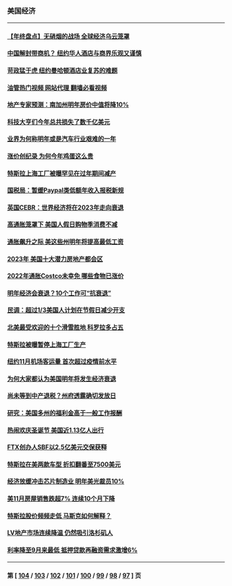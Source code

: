 ### 美国经济
---
#### [【年终盘点】无硝烟的战场 全球经济乌云笼罩](../../pages/ncid1078158/n13891799.md?12290845) 
#### [中国解封带商机？ 纽约华人酒店与商界乐观又谨慎](../../pages/ncid1078158/n13893301.md?12290845) 
#### [苛政猛于虎 纽约曼哈顿酒店业复苏的难题](../../pages/ncid1078158/n13893296.md?12290845) 
#### [油管热门视频 网站代理 翻墙必看视频](http://138.2.39.72:81/youtube.html?epic-marker?12290845)
#### [地产专家预测：南加州明年房价中值将降10%](../../pages/ncid1078158/n13893212.md?12290845) 
#### [科技大亨们今年总共损失了数千亿美元](../../pages/ncid1078158/n13893213.md?12290845) 
#### [业界为何称明年或是汽车行业艰难的一年](../../pages/ncid1078158/n13893108.md?12290845) 
#### [涨价创纪录 为何今年鸡蛋这么贵](../../pages/ncid1078158/n13893013.md?12290845) 
#### [特斯拉上海工厂被曝罕见在过年期间减产](../../pages/ncid1078158/n13892995.md?12290845) 
#### [国税局：暂缓Paypal类低额年收入报税新规](../../pages/ncid1078158/n13892439.md?12290845) 
#### [英国CEBR：世界经济将在2023年走向衰退](../../pages/ncid1078158/n13892330.md?12290845) 
#### [高通胀笼罩下 美国人假日购物季消费不减](../../pages/ncid1078158/n13892328.md?12290845) 
#### [通胀飙升之际 美这些州明年将提高最低工资](../../pages/ncid1078158/n13890057.md?12290845) 
#### [2023年 美国十大潜力房地产都会区](../../pages/ncid1078158/n13891871.md?12290845) 
#### [2022年通胀Costco未幸免 哪些食物已涨价](../../pages/ncid1078158/n13887986.md?12290845) 
#### [明年经济会衰退？10个工作可“抗衰退”](../../pages/ncid1078158/n13891236.md?12290845) 
#### [民调：超过1/3美国人计划在节假日减少开支](../../pages/ncid1078158/n13891337.md?12290845) 
#### [北美最受欢迎的十个滑雪胜地 科罗拉多占五](../../pages/ncid1078158/n13891297.md?12290845) 
#### [特斯拉被曝暂停上海工厂生产](../../pages/ncid1078158/n13891165.md?12290845) 
#### [纽约11月机场客运量 首次超过疫情前水平](../../pages/ncid1078158/n13890932.md?12290845) 
#### [为何大家都认为美国明年将发生经济衰退](../../pages/ncid1078158/n13890835.md?12290845) 
#### [尚未等到中产退税？州府透露确切发放日](../../pages/ncid1078158/n13890843.md?12290845) 
#### [研究：美国多州的福利金高于一般工作报酬](../../pages/ncid1078158/n13890115.md?12290845) 
#### [热闹欢庆圣诞节 美国近1.13亿人出行](../../pages/ncid1078158/n13890155.md?12290845) 
#### [FTX创办人SBF以2.5亿美元交保获释](../../pages/ncid1078158/n13890058.md?12290845) 
#### [特斯拉在美两款车型 折扣翻番至7500美元](../../pages/ncid1078158/n13889970.md?12290845) 
#### [经济放缓冲击芯片制造业 明年美光裁员10%](../../pages/ncid1078158/n13889938.md?12290845) 
#### [美11月房屋销售跌超7% 连续10个月下降](../../pages/ncid1078158/n13889387.md?12290845) 
#### [特斯拉股价频频走低 马斯克如何解释？](../../pages/ncid1078158/n13889319.md?12290845) 
#### [LV地产市场连续降温 仍然吸引洛杉矶人](../../pages/ncid1078158/n13889374.md?12290845) 
#### [利率降至9月来最低 抵押贷款再融资需求激增6%](../../pages/ncid1078158/n13889283.md?12290845) 

---
#### 第 [ [104](./104.md?12290845) / [103](./103.md?12290845) / [102](./102.md?12290845) / [101](./101.md?12290845) / [100](./100.md?12290845) / [99](./99.md?12290845) / [98](./98.md?12290845) / [97](./97.md?12290845) ] 页
